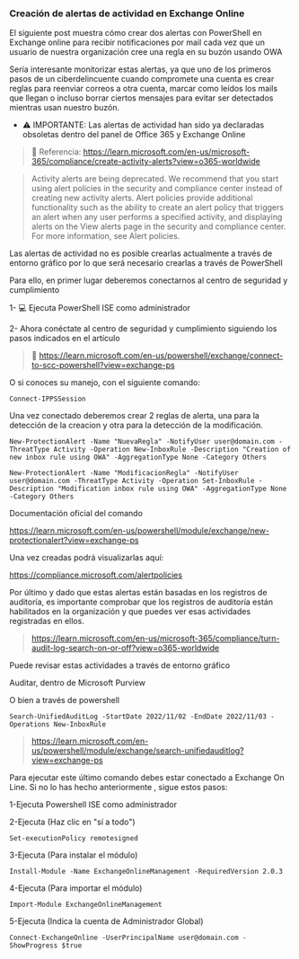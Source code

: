### Creación de alertas de actividad en Exchange Online

El siguiente post muestra cómo crear dos alertas con PowerShell en Exchange online para recibir notificaciones por mail cada vez que un usuario de nuestra organización cree una regla en su buzón usando OWA

Sería interesante monitorizar estas alertas, ya que uno de los primeros pasos de un ciberdelincuente cuando compromete una cuenta es crear reglas para reenviar correos a otra cuenta, marcar como leídos los mails que llegan o incluso borrar ciertos mensajes para evitar ser detectados mientras usan nuestro buzón.

* ⚠ IMPORTANTE: Las alertas de actividad han sido ya declaradas obsoletas dentro del panel de Office 365 y Exchange Online

> 📃 Referencia: https://learn.microsoft.com/en-us/microsoft-365/compliance/create-activity-alerts?view=o365-worldwide

> Activity alerts are being deprecated. We recommend that you start using alert policies in the security and compliance center instead of creating new activity alerts. Alert policies provide additional functionality such as the ability to create an alert policy that triggers an alert when any user performs a specified activity, and displaying alerts on the View alerts page in the security and compliance center. For more information, see Alert policies.

Las alertas de actividad no es posible crearlas actualmente a través de entorno gráfico por lo que será necesario crearlas a través de PowerShell

Para ello, en primer lugar deberemos conectarnos al centro de seguridad y cumplimiento

1- :computer: Ejecuta PowerShell ISE como administrador

2- Ahora conéctate al centro de seguridad y cumplimiento siguiendo los pasos indicados en el artículo

> 📃 https://learn.microsoft.com/en-us/powershell/exchange/connect-to-scc-powershell?view=exchange-ps

O si conoces su manejo, con el siguiente comando:

```shell
Connect-IPPSSession
```

Una vez conectado deberemos crear 2 reglas de alerta, una para la detección de la creacion y otra para la detección de la modificación. 

```shell
New-ProtectionAlert -Name "NuevaRegla" -NotifyUser user@domain.com -ThreatType Activity -Operation New-InboxRule -Description "Creation of new inbox rule using OWA" -AggregationType None -Category Others
```

```shell
New-ProtectionAlert -Name "ModificacionRegla" -NotifyUser user@domain.com -ThreatType Activity -Operation Set-InboxRule -Description "Modification inbox rule using OWA" -AggregationType None -Category Others
```

Documentación oficial del comando

https://learn.microsoft.com/en-us/powershell/module/exchange/new-protectionalert?view=exchange-ps

Una vez creadas podrá visualizarlas aquí:

https://compliance.microsoft.com/alertpolicies


Por último y dado que estas alertas están basadas en los registros de auditoría, es importante comprobar que los registros de auditoría están habilitados en la organización y que puedes ver esas actividades registradas en ellos.

> https://learn.microsoft.com/en-us/microsoft-365/compliance/turn-audit-log-search-on-or-off?view=o365-worldwide

Puede revisar estas actividades a través de entorno gráfico

Auditar, dentro de Microsoft Purview

O bien a través de powershell

```shell
Search-UnifiedAuditLog -StartDate 2022/11/02 -EndDate 2022/11/03 -Operations New-InboxRule
```

> https://learn.microsoft.com/en-us/powershell/module/exchange/search-unifiedauditlog?view=exchange-ps

Para ejecutar este último comando debes estar conectado a Exchange On Line. Si no lo has hecho anteriormente , sigue estos pasos:

1-Ejecuta Powershell ISE como administrador

2-Ejecuta (Haz clic en "sí a todo")

```shell
Set-executionPolicy remotesigned 
```

3-Ejecuta (Para instalar el módulo)

```shell
Install-Module -Name ExchangeOnlineManagement -RequiredVersion 2.0.3
```

4-Ejecuta (Para importar el módulo)

```shell
Import-Module ExchangeOnlineManagement 
```

5-Ejecuta (Indica la cuenta de Administrador Global)

```shell
Connect-ExchangeOnline -UserPrincipalName user@domain.com -ShowProgress $true 
```
